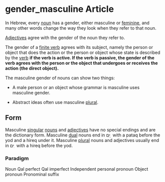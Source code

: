 # gender_masculine Article
In Hebrew, every [noun](https://git.door43.org/Door43/en-uhg/src/master/content/noun/02.md) has a gender, either masculine or [feminine](https://git.door43.org/Door43/en-uhg/src/master/content/gender_feminine/02.md), and many other words change the way they look when they refer to that noun.

[Adjectives](https://git.door43.org/Door43/en-uhg/src/master/content/adjective/02.md) agree with the gender of the noun they refer to.

The gender of a [finite verb](https://git.door43.org/Door43/en-uhg/src/master/content/verb/02.md#finite-verbs) agrees with its subject, namely the person or object that does the action or the person or object whose state is described by the [verb](https://git.door43.org/Door43/en-uhg/src/master/content/verb/02.md) **if the verb is active. If the verb is passive, the gender of the verb agrees with the person or the object that undergoes or receives the action (the direct object).**

The masculine gender of nouns can show two things:

* A male person or an object whose grammar is masculine uses masculine gender. 

* Abstract ideas often use masculine [plural](https://git.door43.org/Door43/en-uhg/src/master/content/number_plural/02.md).

## Form
Masculine [singular](https://via.hypothes.is/https://git.door43.org/Door43/en-uhg/src/master/content/number_singular/02.md) [nouns]((https://git.door43.org/Door43/en-uhg/src/master/content/noun/02.md)) and [adjectives]((https://git.door43.org/Door43/en-uhg/src/master/content/adjective/02.md)) have no special endings and are the dictionary form. Masculine [dual](https://git.door43.org/Door43/en-uhg/src/master/content/number_dual/02.md) nouns end in יִִם ַ  with a pataq before the yod and a hireq under it. Masculine [plural](https://git.door43.org/Door43/en-uhg/src/master/content/number_plural/02.md)  nouns and adjectives usually end in ים ִ  with a hireq before the yod. 

### Paradigm

Noun
Qal perfect
Qal imperfect
Independent personal pronoun
Object pronoun
Pronominal suffix